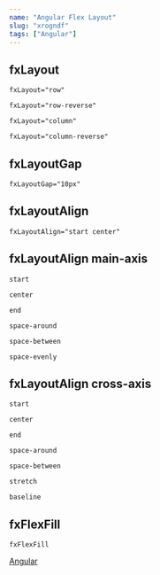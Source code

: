 ```yaml
---
name: "Angular Flex Layout"
slug: "xrogndf"
tags: ["Angular"]
---
```



## fxLayout

```
fxLayout="row"
```

```
fxLayout="row-reverse"
```

```
fxLayout="column"
```

```
fxLayout="column-reverse"
```


## fxLayoutGap

```
fxLayoutGap="10px"
```


## fxLayoutAlign

```
fxLayoutAlign="start center"
```


## fxLayoutAlign main-axis

```
start
```

```
center
```

```
end
```

```
space-around
```

```
space-between
```

```
space-evenly
```


## fxLayoutAlign cross-axis

```
start
```

```
center
```

```
end
```

```
space-around
```

```
space-between
```

```
stretch
```

```
baseline
```


## fxFlexFill

```
fxFlexFill
```

[Angular](https://hackersheet.com/lbbxcpx/sheets/yezfvlo)

